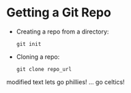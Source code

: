 # Getting a Git Repo

-   Creating a repo from a directory:
    
        git init
-   Cloning a repo:
    
        git clone repo_url

modified text lets go phillies! ... 
go celtics!
